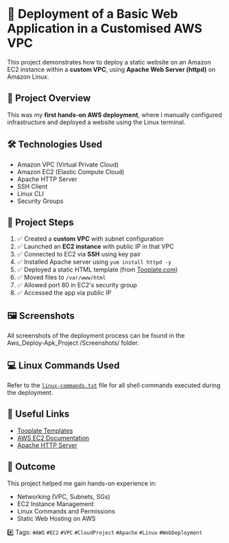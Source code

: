 # 🚀 Deployment of a Basic Web Application in a Customised AWS VPC

This project demonstrates how to deploy a static website on an Amazon EC2 instance within a **custom VPC**, using **Apache Web Server (httpd)** on Amazon Linux.

## 📘 Project Overview

This was my **first hands-on AWS deployment**, where I manually configured infrastructure and deployed a website using the Linux terminal.

## 🛠️ Technologies Used
- Amazon VPC (Virtual Private Cloud)
- Amazon EC2 (Elastic Compute Cloud)
- Apache HTTP Server
- SSH Client
- Linux CLI
- Security Groups

## 🧾 Project Steps

1. ✅ Created a **custom VPC** with subnet configuration
2. ✅ Launched an **EC2 instance** with public IP in that VPC
3. ✅ Connected to EC2 via **SSH** using key pair
4. ✅ Installed Apache server using `yum install httpd -y`
5. ✅ Deployed a static HTML template (from [Tooplate.com](https://www.tooplate.com/))
6. ✅ Moved files to `/var/www/html`
7. ✅ Allowed port 80 in EC2's security group
8. ✅ Accessed the app via public IP

## 🖼️ Screenshots

All screenshots of the deployment process can be found in the Aws_Deploy-Apk_Project
/Screenshots/ folder.

## 💻 Linux Commands Used

Refer to the [`linux-commands.txt`](./linux-commands.txt) file for all shell commands executed during the deployment.

## 📎 Useful Links

- [Tooplate Templates](https://www.tooplate.com/)
- [AWS EC2 Documentation](https://docs.aws.amazon.com/ec2/)
- [Apache HTTP Server](https://httpd.apache.org/)

## 🙌 Outcome

This project helped me gain hands-on experience in:
- Networking (VPC, Subnets, SGs)
- EC2 Instance Management
- Linux Commands and Permissions
- Static Web Hosting on AWS

#️⃣ Tags: `#AWS` `#EC2` `#VPC` `#CloudProject` `#Apache` `#Linux` `#WebDeployment`
